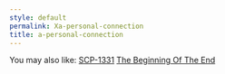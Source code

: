 ```yaml
---
style: default
permalink: Xa-personal-connection
title: a-personal-connection
---
```

You may also like:
[SCP-1331](http://scp-wiki.net/scp-1331)
[The Beginning Of The End](http://scp-wiki.net/the-beginning-of-the-end)